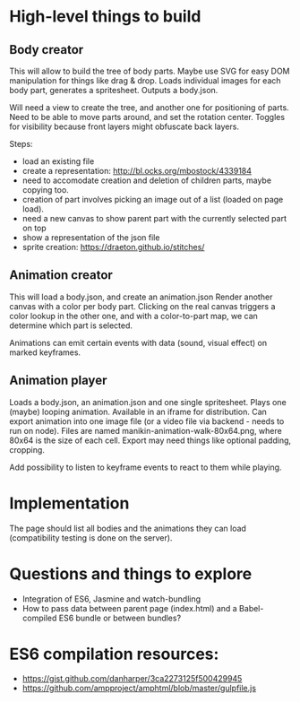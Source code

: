 # High-level things to build

## Body creator

This will allow to build the tree of body parts.
Maybe use SVG for easy DOM manipulation for things like drag & drop.
Loads individual images for each body part, generates a spritesheet.
Outputs a body.json.

Will need a view to create the tree, and another one for positioning of parts. Need to be able to move parts around, and set the rotation center. Toggles for visibility because front layers might obfuscate back layers.

Steps:

- load an existing file
- create a representation: http://bl.ocks.org/mbostock/4339184
- need to accomodate creation and deletion of children parts, maybe copying too.
- creation of part involves picking an image out of a list (loaded on page load).
- need a new canvas to show parent part with the currently selected part on top
- show a representation of the json file
- sprite creation: https://draeton.github.io/stitches/


## Animation creator

This will load a body.json, and create an animation.json
Render another canvas with a color per body part. Clicking on the real canvas triggers a color lookup in the other one, and with a color-to-part map, we can determine which part is selected.

Animations can emit certain events with data (sound, visual effect) on marked keyframes.

## Animation player

Loads a body.json, an animation.json and one single spritesheet.
Plays one (maybe) looping animation.
Available in an iframe for distribution.
Can export animation into one image file (or a video file via backend - needs to run on node). Files are named manikin-animation-walk-80x64.png, where 80x64 is the size of each cell. Export may need things like optional padding, cropping.

Add possibility to listen to keyframe events to react to them while playing.


# Implementation

The page should list all bodies and the animations they can load (compatibility testing is done on the server).

# Questions and things to explore

- Integration of ES6, Jasmine and watch-bundling
- How to pass data between parent page (index.html) and a Babel-compiled ES6 bundle or between bundles?

# ES6 compilation resources:

- https://gist.github.com/danharper/3ca2273125f500429945
- https://github.com/ampproject/amphtml/blob/master/gulpfile.js
